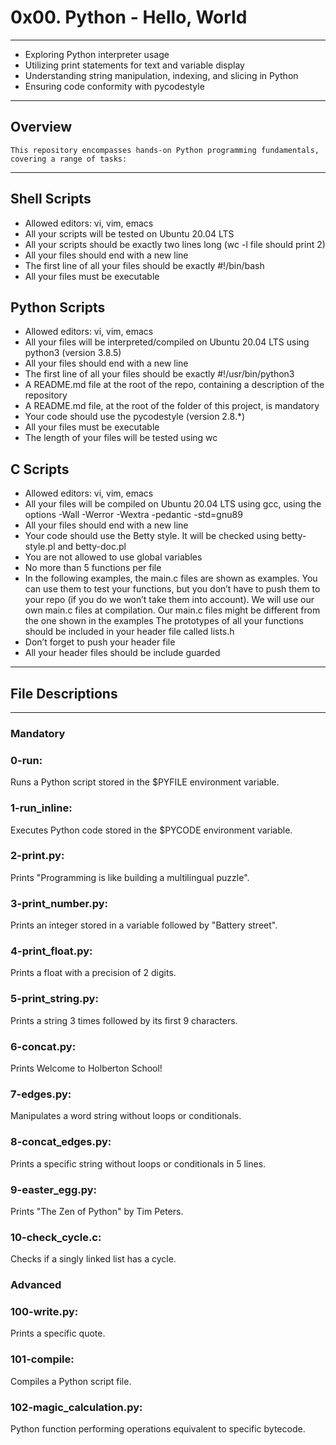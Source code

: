 # 0x00. Python - Hello, World
---
 - Exploring Python interpreter usage
 - Utilizing print statements for text and variable display
 - Understanding string manipulation, indexing, and slicing in Python
 - Ensuring code conformity with pycodestyle
---
## Overview
    This repository encompasses hands-on Python programming fundamentals, covering a range of tasks:
---
## Shell Scripts
 - Allowed editors: vi, vim, emacs
 - All your scripts will be tested on Ubuntu 20.04 LTS
 - All your scripts should be exactly two lines long (wc -l file should print 2)
 - All your files should end with a new line
 - The first line of all your files should be exactly #!/bin/bash
 - All your files must be executable
## Python Scripts
 - Allowed editors: vi, vim, emacs
 - All your files will be interpreted/compiled on Ubuntu 20.04 LTS using python3 (version 3.8.5)
 - All your files should end with a new line
 - The first line of all your files should be exactly #!/usr/bin/python3
 - A README.md file at the root of the repo, containing a description of the repository
 - A README.md file, at the root of the folder of this project, is mandatory
 - Your code should use the pycodestyle (version 2.8.*)
 - All your files must be executable
 - The length of your files will be tested using wc
## C Scripts
 - Allowed editors: vi, vim, emacs
 - All your files will be compiled on Ubuntu 20.04 LTS using gcc, using the options -Wall -Werror -Wextra -pedantic -std=gnu89
 - All your files should end with a new line
 - Your code should use the Betty style. It will be checked using betty-style.pl and betty-doc.pl
 - You are not allowed to use global variables
 - No more than 5 functions per file
 - In the following examples, the main.c files are shown as examples. You can use them to test your functions, but you don’t have to push them to your repo (if you do we won’t take them into account). We will use our own main.c files at compilation. Our main.c files might be different from the one shown in the examples
The prototypes of all your functions should be included in your header file called lists.h
 - Don’t forget to push your header file
 - All your header files should be include guarded
---
## File Descriptions
---
### Mandatory

### 0-run:
 Runs a Python script stored in the $PYFILE environment variable.
### 1-run_inline:
Executes Python code stored in the $PYCODE environment variable.
### 2-print.py:
Prints "Programming is like building a multilingual puzzle".
### 3-print_number.py:
Prints an integer stored in a variable followed by "Battery street".
### 4-print_float.py:
Prints a float with a precision of 2 digits.
### 5-print_string.py:
Prints a string 3 times followed by its first 9 characters.
### 6-concat.py:
Prints Welcome to Holberton School!
### 7-edges.py:
Manipulates a word string without loops or conditionals.
### 8-concat_edges.py:
Prints a specific string without loops or conditionals in 5 lines.
### 9-easter_egg.py:
Prints "The Zen of Python" by Tim Peters.
### 10-check_cycle.c:
Checks if a singly linked list has a cycle.
### Advanced

### 100-write.py:
Prints a specific quote.
### 101-compile:
Compiles a Python script file.
### 102-magic_calculation.py:
Python function performing operations equivalent to specific bytecode.
